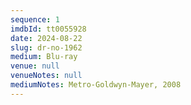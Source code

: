 ```yaml
---
sequence: 1
imdbId: tt0055928
date: 2024-08-22
slug: dr-no-1962
medium: Blu-ray
venue: null
venueNotes: null
mediumNotes: Metro-Goldwyn-Mayer, 2008
---
```


